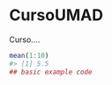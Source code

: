 
<!-- README.md is generated from README.Rmd. Please edit that file -->

# CursoUMAD

<!-- badges: start -->

<!-- badges: end -->

Curso….

``` r
mean(1:10)
#> [1] 5.5
## basic example code
```
